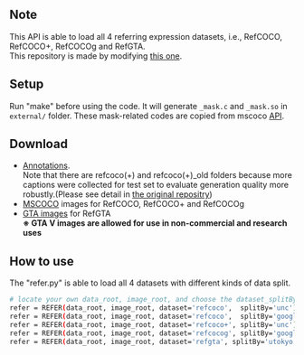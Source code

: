 ## Note

This API is able to load all 4 referring expression datasets, i.e., RefCOCO, RefCOCO+, RefCOCOg and RefGTA.  
This repository is made by modifying [this one](https://github.com/lichengunc/refer2).  


## Setup
Run "make" before using the code.
It will generate ``_mask.c`` and ``_mask.so`` in ``external/`` folder.
These mask-related codes are copied from mscoco [API](https://github.com/pdollar/coco).

## Download
- [Annotations](https://drive.google.com/open?id=19UQsGDb8s9oi-v7bAw41ZqzypwM5ECaQ).  
Note that there are refcoco(+) and refcoco(+)_old folders because more captions were collected for test set to evaluate generation quality more robustly.(Please see detail in [the original repositry](https://github.com/lichengunc/refer2))
- [MSCOCO](http://mscoco.org/dataset/#overview) images for RefCOCO, RefCOCO+ and RefCOCOg
- [GTA images](https://drive.google.com/open?id=1pcdwA--xSAkbsOwjqhhyXMRZH7_sjQXU) for RefGTA  
**※ GTA V images are allowed for use in non-commercial and research uses**

## How to use
The "refer.py" is able to load all 4 datasets with different kinds of data split.
```bash
# locate your own data_root, image_root, and choose the dataset_splitBy you want to use
refer = REFER(data_root, image_root, dataset='refcoco',  splitBy='unc')
refer = REFER(data_root, image_root, dataset='refcoco',  splitBy='google')
refer = REFER(data_root, image_root, dataset='refcoco+', splitBy='unc')
refer = REFER(data_root, image_root, dataset='refcocog', splitBy='google')  # testing data haven't been released yet
refer = REFER(data_root, image_root, dataset='refgta', splitBy='utokyo')
```


<!-- refs(dataset).p contains list of refs, where each ref is
{ref_id, ann_id, category_id, file_name, image_id, sent_ids, sentences}
ignore filename

Each sentences is a list of sent
{arw, sent, sent_id, tokens}
 -->
